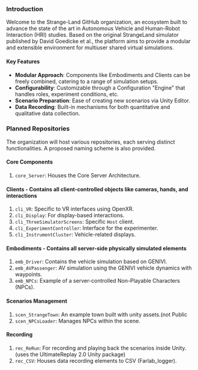 ### Introduction

Welcome to the Strange-Land GitHub organization, an ecosystem built to advance the state of the art in Autonomous Vehicle and Human-Robot Interaction (HRI) studies. Based on the original StrangeLand simulator published by David Goedicke et al., the platform aims to provide a modular and extensible environment for multiuser shared virtual simulations.

#### Key Features
- **Modular Approach**: Components like Embodiments and Clients can be freely combined, catering to a range of simulation setups.
- **Configurability**: Customizable through a Configuration "Engine" that handles roles, experiment conditions, etc.
- **Scenario Preparation**: Ease of creating new scenarios via Unity Editor.
- **Data Recording**: Built-in mechanisms for both quantitative and qualitative data collection.

### Planned Repositories

The organization will host various repositories, each serving distinct functionalities. A proposed naming scheme is also provided.

#### Core Components
1. `core_Server`: Houses the Core Server Architecture.

#### Clients -  Contains all client-controlled objects like cameras, hands, and interactions
1. `cli_VR`: Specific to VR interfaces using OpenXR.
2. `cli_Display`: For display-based interactions.
3. `cli_ThreeSimulatorScreens`: Specific ``Host`` client.
4. `cli_ExperimentController`: Interface for the experimenter.
5. `cli_InstrumentCluster`: Vehicle-related displays.

#### Embodiments - Contains all server-side physically simulated elements
1. `emb_Driver`: Contains the vehicle simulation based on GENIVI.
2. `emb_AVPassenger`: AV simulation using the GENIVI vehicle dynamics with waypoints.
3. `emb_NPCs`: Example of a server-controlled Non-Playable Characters (NPCs).

#### Scenarios Management
1. `scen_StrangeTown`: An example town built with unity assets.(not Public
2. `scen_NPCsLoader`: Manages NPCs within the scene.

#### Recording
1. `rec_ReRun`: For recording and playing back the scenarios inside Unity. (uses the UltimateReplay 2.0 Unity package)
2. `rec_CSV`: Houses data recording elements to CSV (Farlab_logger).
